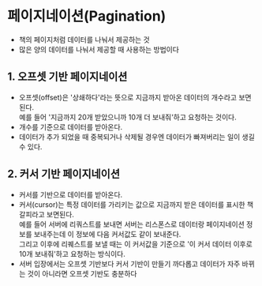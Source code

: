 # 페이지네이션(Pagination)
- 책의 페이지처럼 데이터를 나눠서 제공하는 것  
- 많은 양의 데이터를 나눠서 제공할 때 사용하는 방법이다  

## 1. 오프셋 기반 페이지네이션
- 오프셋(offset)은 '상쇄하다'라는 뜻으로 지금까지 받아온 데이터의 개수라고 보면 된다.  
  예를 들어 '지금까지 20개 받았으니까 10개 더 보내줘'하고 요청하는 것이다.  
- 개수를 기준으로 데이터를 받아온다.  
- 데이터가 추가 되었을 때 중복되거나 삭제될 경우엔 데이터가 빠져버리는 일이 생길 수 있다.  

## 2. 커서 기반 페이지네이션
- 커서를 기반으로 데이터를 받아온다.  
- 커서(cursor)는 특정 데이터를 가리키는 값으로 지금까지 받은 데이터를 표시한 책갈피라고 보면된다.  
  예를 들어 서버에 리쿼스트를 보내면 서버는 리스폰스로 데이터랑 페이지네이션 정보를 보내주는데 이 정보에 다음 커서값도 같이 보내준다.  
  그리고 이후에 리퀘스트를 보낼 때는 이 커서값을 기준으로 '이 커서 데이터 이후로 10개 보내줘'하고 요청하는 방식이다.  
- 서버 입장에서는 오프셋 기반보다 커서 기반이 만들기 까다롭고 데이터가 자주 바뀌는 것이 아니라면 오프셋 기반도 충분하다  
